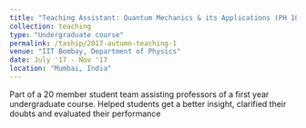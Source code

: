 ```yaml
---
title: "Teaching Assistant: Quantum Mechanics & its Applications (PH 107)"
collection: teaching
type: "Undergraduate course"
permalink: /taship/2017-autumn-teaching-1
venue: "IIT Bombay, Department of Physics"
date: July '17 - Nov '17
location: "Mumbai, India"
---
```


Part of a 20 member student team assisting professors of a first year undergraduate course.
Helped students get a better insight, clarified their doubts and evaluated their performance
